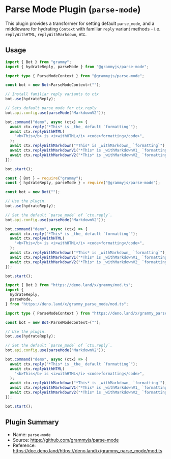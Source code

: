 # Parse Mode Plugin (`parse-mode`)

This plugin provides a transformer for setting default `parse_mode`, and a middleware for hydrating `Context` with familiar `reply` variant methods - i.e. `replyWithHTML`, `replyWithMarkdown`, etc.

## Usage

<CodeGroup>
  <CodeGroupItem title="TypeScript" active>

```ts
import { Bot } from "grammy";
import { hydrateReply, parseMode } from "@grammyjs/parse-mode";

import type { ParseModeContext } from "@grammyjs/parse-mode";

const bot = new Bot<ParseModeContext>("");

// Install familiar reply variants to ctx
bot.use(hydrateReply);

// Sets default parse_mode for ctx.reply
bot.api.config.use(parseMode("MarkdownV2"));

bot.command("demo", async (ctx) => {
  await ctx.reply("*This* is _the_ default `formatting`");
  await ctx.replyWithHTML(
    "<b>This</b> is <i>withHTML</i> <code>formatting</code>",
  );
  await ctx.replyWithMarkdown("*This* is _withMarkdown_ `formatting`");
  await ctx.replyWithMarkdownV1("*This* is _withMarkdownV1_ `formatting`");
  await ctx.replyWithMarkdownV2("*This* is _withMarkdownV2_ `formatting`");
});

bot.start();
```

</CodeGroupItem>
 <CodeGroupItem title="JavaScript">

```js
const { Bot } = require("grammy");
const { hydrateReply, parseMode } = require("@grammyjs/parse-mode");

const bot = new Bot("");

// Use the plugin.
bot.use(hydrateReply);

// Set the default `parse_mode` of `ctx.reply`.
bot.api.config.use(parseMode("MarkdownV2"));

bot.command("demo", async (ctx) => {
  await ctx.reply("*This* is _the_ default `formatting`");
  await ctx.replyWithHTML(
    "<b>This</b> is <i>withHTML</i> <code>formatting</code>",
  );
  await ctx.replyWithMarkdown("*This* is _withMarkdown_ `formatting`");
  await ctx.replyWithMarkdownV1("*This* is _withMarkdownV1_ `formatting`");
  await ctx.replyWithMarkdownV2("*This* is _withMarkdownV2_ `formatting`");
});

bot.start();
```

</CodeGroupItem>
 <CodeGroupItem title="Deno">

```ts
import { Bot } from "https://deno.land/x/grammy/mod.ts";
import {
  hydrateReply,
  parseMode,
} from "https://deno.land/x/grammy_parse_mode/mod.ts";

import type { ParseModeContext } from "https://deno.land/x/grammy_parse_mode/mod.ts";

const bot = new Bot<ParseModeContext>("");

// Use the plugin.
bot.use(hydrateReply);

// Set the default `parse_mode` of `ctx.reply`.
bot.api.config.use(parseMode("MarkdownV2"));

bot.command("demo", async (ctx) => {
  await ctx.reply("*This* is _the_ default `formatting`");
  await ctx.replyWithHTML(
    "<b>This</b> is <i>withHTML</i> <code>formatting</code>",
  );
  await ctx.replyWithMarkdown("*This* is _withMarkdown_ `formatting`");
  await ctx.replyWithMarkdownV1("*This* is _withMarkdownV1_ `formatting`");
  await ctx.replyWithMarkdownV2("*This* is _withMarkdownV2_ `formatting`");
});

bot.start();
```

</CodeGroupItem>
</CodeGroup>

## Plugin Summary

- Name: `parse-mode`
- Source: <https://github.com/grammyjs/parse-mode>
- Reference: <https://doc.deno.land/https://deno.land/x/grammy_parse_mode/mod.ts>
